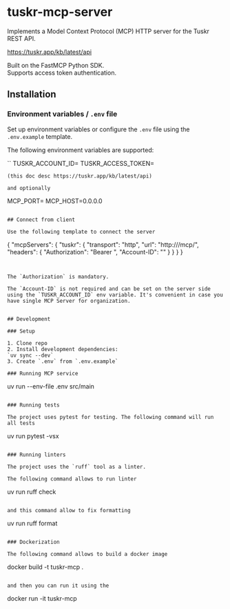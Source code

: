 # tuskr-mcp-server

Implements a Model Context Protocol (MCP) HTTP server for the Tuskr REST API.

https://tuskr.app/kb/latest/api

Built on the FastMCP Python SDK.  
Supports access token authentication.

## Installation

### Environment variables / `.env` file

Set up environment variables or configure the `.env` file using the `.env.example` template.

The following environment variables are supported:

``
TUSKR_ACCOUNT_ID=<your account id>
TUSKR_ACCESS_TOKEN=<your access token>
```
(this doc desc https://tuskr.app/kb/latest/api)

and optionally 
```
MCP_PORT=<port you want to run MCP>
MCP_HOST=0.0.0.0
```

## Connect from client

Use the following template to connect the server

```
{
  "mcpServers": {
    "tuskr": {
      "transport": "http",
      "url": "http://<your-mcp-dns-or-ip>/mcp/",
      "headers": {
        "Authorization": "Bearer <your access token>",
        "Account-ID": "<your-tuskr-account-id>"
      }
    }
  }
}
```


The `Authorization` is mandatory.

The `Account-ID` is not required and can be set on the server side using the `TUSKR_ACCOUNT_ID` env variable. It's convenient in case you have single MCP Server for organization.


## Development

### Setup

1. Clone repo
2. Install development dependencies:
`uv sync --dev`
3. Create `.env` from `.env.example`

### Running MCP service

```
uv run --env-file .env src/main
```

### Running tests

The project uses pytest for testing. The following command will run all tests

```
uv run pytest -vsx
```

### Running linters

The project uses the `ruff` tool as a linter.

The following command allows to run linter

```
uv run ruff check
```

and this command allow to fix formatting

```
uv run ruff format
```

### Dockerization

The following command allows to build a docker image
```
docker build -t tuskr-mcp .
```

and then you can run it using the
```
docker run -it tuskr-mcp
```
